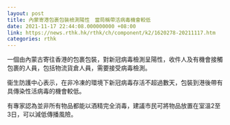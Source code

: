 ```yaml
---
layout: post
title: 內蒙寄港包裹包裝檢測陽性　當局稱帶活病毒機會較低
date: 2021-11-17 22:44:08.000000000 +08:00
link: https://news.rthk.hk/rthk/ch/component/k2/1620278-20211117.htm
categories: rthk
---
```


一個由內蒙古寄往香港的包裹包裝，對新冠病毒檢測呈陽性，收件人及有機會接觸包裹的人員，包括物流貨倉人員，需要接受病毒檢測。

衞生防護中心表示，在非冷凍的環境下新冠病毒存活不超過數天，包裝到港後帶有具傳染性活病毒的機會較低。

有專家認為並非所有物品都能以酒精完全消毒，建議市民可將物品放置在室溫2至3日，可以減低傳播風險。
